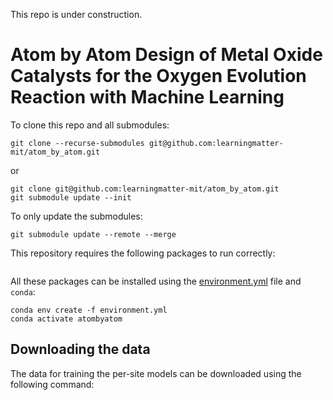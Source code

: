 This repo is under construction.

# Atom by Atom Design of Metal Oxide Catalysts for the Oxygen Evolution Reaction with Machine Learning

To clone this repo and all submodules:
```
git clone --recurse-submodules git@github.com:learningmatter-mit/atom_by_atom.git
```
or
```
git clone git@github.com:learningmatter-mit/atom_by_atom.git
git submodule update --init
```

To only update the submodules:
```
git submodule update --remote --merge
```
This repository requires the following packages to run correctly:
```
```

All these packages can be installed using the [environment.yml](environment.yml) file and `conda`:
```
conda env create -f environment.yml
conda activate atombyatom
```

## Downloading the data

The data for training the per-site models can be downloaded using the following command:

 
